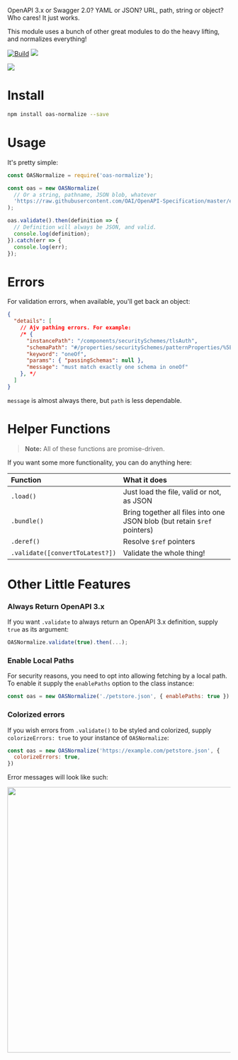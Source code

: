 OpenAPI 3.x or Swagger 2.0? YAML or JSON? URL, path, string or object? Who cares! It just works.

This module uses a bunch of other great modules to do the heavy lifting, and normalizes everything!

[![Build](https://github.com/readmeio/oas-normalize/workflows/CI/badge.svg)](https://github.com/readmeio/oas-normalize/) [![](https://img.shields.io/npm/v/oas-normalize)](https://npm.im/oas-normalize)

[![](https://d3vv6lp55qjaqc.cloudfront.net/items/1M3C3j0I0s0j3T362344/Untitled-2.png)](https://readme.com)

# Install

```bash
npm install oas-normalize --save
```

# Usage

It's pretty simple:

```javascript
const OASNormalize = require('oas-normalize');

const oas = new OASNormalize(
  // Or a string, pathname, JSON blob, whatever
  'https://raw.githubusercontent.com/OAI/OpenAPI-Specification/master/examples/v3.0/petstore-expanded.yaml'
);

oas.validate().then(definition => {
  // Definition will always be JSON, and valid.
  console.log(definition);
}).catch(err => {
  console.log(err);
});
```

# Errors

For validation errors, when available, you'll get back an object:

```json
{
  "details": [
    // Ajv pathing errors. For example:
    /* {
      "instancePath": "/components/securitySchemes/tlsAuth",
      "schemaPath": "#/properties/securitySchemes/patternProperties/%5E%5Ba-zA-Z0-9%5C.%5C-_%5D%2B%24/oneOf",
      "keyword": "oneOf",
      "params": { "passingSchemas": null },
      "message": "must match exactly one schema in oneOf"
    }, */
  ]
}
```

`message` is almost always there, but `path` is less dependable.

# Helper Functions

> **Note:** All of these functions are promise-driven.

If you want some more functionality, you can do anything here:

| Function | What it does |
| :--- | :--- |
| `.load()` | Just load the file, valid or not, as JSON |
| `.bundle()` | Bring together all files into one JSON blob (but retain `$ref` pointers) |
| `.deref()` | Resolve `$ref` pointers |
| `.validate([convertToLatest?])` | Validate the whole thing! |

# Other Little Features

### Always Return OpenAPI 3.x

If you want `.validate` to always return an OpenAPI 3.x definition, supply `true` as its argument:

```js
OASNormalize.validate(true).then(...);
```

### Enable Local Paths

For security reasons, you need to opt into allowing fetching by a local path. To enable it supply the `enablePaths` option to the class instance:

```js
const oas = new OASNormalize('./petstore.json', { enablePaths: true })
```

### Colorized errors

If you wish errors from `.validate()` to be styled and colorized, supply `colorizeErrors: true` to your instance of `OASNormalize`:

```js
const oas = new OASNormalize('https://example.com/petstore.json', {
  colorizeErrors: true,
})
```

Error messages will look like such:

<img src="https://user-images.githubusercontent.com/33762/137796648-7e1157c2-cee4-466e-9129-dd2a743dd163.png" width="600" />
